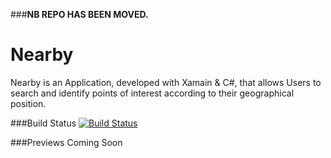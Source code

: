 ###**NB REPO HAS BEEN MOVED.**

# Nearby
Nearby is an Application, developed with Xamain & C#, that allows Users to search and identify points of interest according to their geographical position.

###Build Status
[![Build Status](https://www.bitrise.io/app/a9117509d0b23721.svg?token=cRt0qsP28_uI-iGRGhKnew&branch=master)](https://www.bitrise.io/app/a9117509d0b23721)

###Previews
Coming Soon